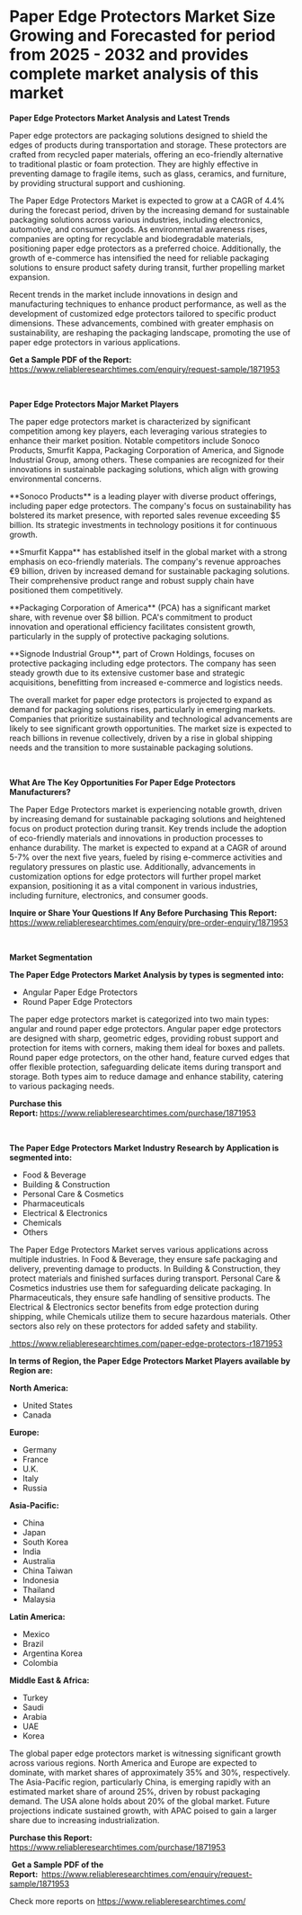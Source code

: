 <p><h1>Paper Edge Protectors Market Size Growing and Forecasted for period from 2025 - 2032 and provides complete market analysis of this market</h1></p><p><strong>Paper Edge Protectors Market Analysis and Latest Trends</strong></p>
<p><p>Paper edge protectors are packaging solutions designed to shield the edges of products during transportation and storage. These protectors are crafted from recycled paper materials, offering an eco-friendly alternative to traditional plastic or foam protection. They are highly effective in preventing damage to fragile items, such as glass, ceramics, and furniture, by providing structural support and cushioning.</p><p>The Paper Edge Protectors Market is expected to grow at a CAGR of 4.4% during the forecast period, driven by the increasing demand for sustainable packaging solutions across various industries, including electronics, automotive, and consumer goods. As environmental awareness rises, companies are opting for recyclable and biodegradable materials, positioning paper edge protectors as a preferred choice. Additionally, the growth of e-commerce has intensified the need for reliable packaging solutions to ensure product safety during transit, further propelling market expansion.</p><p>Recent trends in the market include innovations in design and manufacturing techniques to enhance product performance, as well as the development of customized edge protectors tailored to specific product dimensions. These advancements, combined with greater emphasis on sustainability, are reshaping the packaging landscape, promoting the use of paper edge protectors in various applications.</p></p>
<p><strong>Get a Sample PDF of the Report:&nbsp;</strong> <a href="https://www.reliableresearchtimes.com/enquiry/request-sample/1871953?utm_campaign=2193&utm_medium=2&utm_source=Github&utm_content=ia&utm_term=31032025&utm_id=paper-edge-protectors">https://www.reliableresearchtimes.com/enquiry/request-sample/1871953</a></p>
<p>&nbsp;</p>
<p><strong>Paper Edge Protectors Major Market Players</strong></p>
<p><p>The paper edge protectors market is characterized by significant competition among key players, each leveraging various strategies to enhance their market position. Notable competitors include Sonoco Products, Smurfit Kappa, Packaging Corporation of America, and Signode Industrial Group, among others. These companies are recognized for their innovations in sustainable packaging solutions, which align with growing environmental concerns.</p><p>**Sonoco Products** is a leading player with diverse product offerings, including paper edge protectors. The company's focus on sustainability has bolstered its market presence, with reported sales revenue exceeding $5 billion. Its strategic investments in technology positions it for continuous growth.</p><p>**Smurfit Kappa** has established itself in the global market with a strong emphasis on eco-friendly materials. The company's revenue approaches €9 billion, driven by increased demand for sustainable packaging solutions. Their comprehensive product range and robust supply chain have positioned them competitively.</p><p>**Packaging Corporation of America** (PCA) has a significant market share, with revenue over $8 billion. PCA's commitment to product innovation and operational efficiency facilitates consistent growth, particularly in the supply of protective packaging solutions.</p><p>**Signode Industrial Group**, part of Crown Holdings, focuses on protective packaging including edge protectors. The company has seen steady growth due to its extensive customer base and strategic acquisitions, benefitting from increased e-commerce and logistics needs.</p><p>The overall market for paper edge protectors is projected to expand as demand for packaging solutions rises, particularly in emerging markets. Companies that prioritize sustainability and technological advancements are likely to see significant growth opportunities. The market size is expected to reach billions in revenue collectively, driven by a rise in global shipping needs and the transition to more sustainable packaging solutions.</p></p>
<p>&nbsp;</p>
<p><strong>What Are The Key Opportunities For Paper Edge Protectors Manufacturers?</strong></p>
<p><p>The Paper Edge Protectors market is experiencing notable growth, driven by increasing demand for sustainable packaging solutions and heightened focus on product protection during transit. Key trends include the adoption of eco-friendly materials and innovations in production processes to enhance durability. The market is expected to expand at a CAGR of around 5-7% over the next five years, fueled by rising e-commerce activities and regulatory pressures on plastic use. Additionally, advancements in customization options for edge protectors will further propel market expansion, positioning it as a vital component in various industries, including furniture, electronics, and consumer goods.</p></p>
<p><strong>Inquire or Share Your Questions If Any Before Purchasing This Report:</strong> <a href="https://www.reliableresearchtimes.com/enquiry/pre-order-enquiry/1871953?utm_campaign=2193&utm_medium=2&utm_source=Github&utm_content=ia&utm_term=31032025&utm_id=paper-edge-protectors">https://www.reliableresearchtimes.com/enquiry/pre-order-enquiry/1871953</a></p>
<p>&nbsp;</p>
<p><strong>Market Segmentation</strong></p>
<p><strong>The Paper Edge Protectors Market Analysis by types is segmented into:</strong></p>
<p><ul><li>Angular Paper Edge Protectors</li><li>Round Paper Edge Protectors</li></ul></p>
<p><p>The paper edge protectors market is categorized into two main types: angular and round paper edge protectors. Angular paper edge protectors are designed with sharp, geometric edges, providing robust support and protection for items with corners, making them ideal for boxes and pallets. Round paper edge protectors, on the other hand, feature curved edges that offer flexible protection, safeguarding delicate items during transport and storage. Both types aim to reduce damage and enhance stability, catering to various packaging needs.</p></p>
<p><strong>Purchase this Report:&nbsp;</strong><a href="https://www.reliableresearchtimes.com/purchase/1871953?utm_campaign=2193&utm_medium=2&utm_source=Github&utm_content=ia&utm_term=31032025&utm_id=paper-edge-protectors">https://www.reliableresearchtimes.com/purchase/1871953</a></p>
<p>&nbsp;</p>
<p><strong>The Paper Edge Protectors Market Industry Research by Application is segmented into:</strong></p>
<p><ul><li>Food & Beverage</li><li>Building & Construction</li><li>Personal Care & Cosmetics</li><li>Pharmaceuticals</li><li>Electrical & Electronics</li><li>Chemicals</li><li>Others</li></ul></p>
<p><p>The Paper Edge Protectors Market serves various applications across multiple industries. In Food & Beverage, they ensure safe packaging and delivery, preventing damage to products. In Building & Construction, they protect materials and finished surfaces during transport. Personal Care & Cosmetics industries use them for safeguarding delicate packaging. In Pharmaceuticals, they ensure safe handling of sensitive products. The Electrical & Electronics sector benefits from edge protection during shipping, while Chemicals utilize them to secure hazardous materials. Other sectors also rely on these protectors for added safety and stability.</p></p>
<p><a href="https://www.reliableresearchtimes.com/paper-edge-protectors-r1871953?utm_campaign=2193&utm_medium=2&utm_source=Github&utm_content=ia&utm_term=31032025&utm_id=paper-edge-protectors">&nbsp;https://www.reliableresearchtimes.com/paper-edge-protectors-r1871953</a></p>
<p><strong>In terms of Region, the Paper Edge Protectors Market Players available by Region are:</strong></p>
<p>
    <p> <strong> North America: </strong>
        <ul>
            <li>United States</li>
            <li>Canada</li>
        </ul>
        </p> 
    <p> <strong> Europe: </strong>
        <ul>
            <li>Germany</li>
            <li>France</li>
            <li>U.K.</li>
            <li>Italy</li>
            <li>Russia</li>
        </ul>
        </p> 
    <p> <strong> Asia-Pacific: </strong>
        <ul>
            <li>China</li>
            <li>Japan</li>
            <li>South Korea</li>
            <li>India</li>
            <li>Australia</li>
            <li>China Taiwan</li>
            <li>Indonesia</li>
            <li>Thailand</li>
            <li>Malaysia</li>
        </ul>
        </p> 
    <p> <strong> Latin America: </strong>
        <ul>
            <li>Mexico</li>
            <li>Brazil</li>
            <li>Argentina Korea</li>
            <li>Colombia</li>
        </ul>
        </p> 
    <p> <strong> Middle East & Africa: </strong>
        <ul>
            <li>Turkey</li>
            <li>Saudi</li>
            <li>Arabia</li>
            <li>UAE</li>
            <li>Korea</li>
        </ul>
    </p>
    </p>
<p><p>The global paper edge protectors market is witnessing significant growth across various regions. North America and Europe are expected to dominate, with market shares of approximately 35% and 30%, respectively. The Asia-Pacific region, particularly China, is emerging rapidly with an estimated market share of around 25%, driven by robust packaging demand. The USA alone holds about 20% of the global market. Future projections indicate sustained growth, with APAC poised to gain a larger share due to increasing industrialization.</p></p>
<p><strong>Purchase this Report: </strong><a href="https://www.reliableresearchtimes.com/purchase/1871953?utm_campaign=2193&utm_medium=2&utm_source=Github&utm_content=ia&utm_term=31032025&utm_id=paper-edge-protectors">https://www.reliableresearchtimes.com/purchase/1871953</a></p>
<p>&nbsp;<strong>Get a Sample PDF of the Report:&nbsp;&nbsp;</strong><a href="https://www.reliableresearchtimes.com/enquiry/request-sample/1871953?utm_campaign=2193&utm_medium=2&utm_source=Github&utm_content=ia&utm_term=31032025&utm_id=paper-edge-protectors">https://www.reliableresearchtimes.com/enquiry/request-sample/1871953</a></p>
<p><strong></strong></p>
<p>Check more reports on <a href="https://www.reliableresearchtimes.com/?utm_campaign=2193&utm_medium=2&utm_source=Github&utm_content=ia&utm_term=31032025&utm_id=paper-edge-protectors">https://www.reliableresearchtimes.com/</a></p>